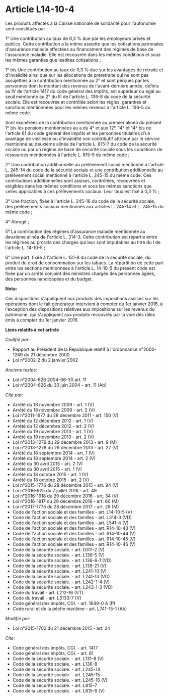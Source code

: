 # Article L14-10-4

Les produits affectés à la Caisse nationale de solidarité pour l'autonomie sont constitués par : 

1° Une contribution au taux de 0,3 % due par les employeurs privés et publics. Cette contribution a la même assiette que les
cotisations patronales d'assurance maladie affectées au financement des régimes de base de l'assurance maladie. Elle est
recouvrée dans les mêmes conditions et sous les mêmes garanties que lesdites cotisations ; 

1° bis Une contribution au taux de 0,3 % due sur les avantages de retraite et d'invalidité ainsi que sur les allocations de
préretraite qui ne sont pas assujetties à la contribution mentionnée au 2° et sont perçues par les personnes dont le montant
des revenus de l'avant-dernière année, définis au IV de l'article 1417 du code général des impôts, est supérieur ou égal au
seuil mentionné au 2° du III de l'article L. 136-8 du code de la sécurité sociale. Elle est recouvrée et contrôlée selon les
règles, garanties et sanctions mentionnées pour les mêmes revenus à l'article L. 136-5 du même code. 

Sont exonérées de la contribution mentionnée au premier alinéa du présent 1° bis les pensions mentionnées au a du 4° et aux
12°, 14° et 14° bis de l'article 81 du code général des impôts et les personnes titulaires d'un avantage de vieillesse ou
d'invalidité non contributif attribué par le service mentionné au deuxième alinéa de l'article L. 815-7 du code de la
sécurité sociale ou par un régime de base de sécurité sociale sous les conditions de ressources mentionnées à l'article L.
815-9 du même code ; 

2° Une contribution additionnelle au prélèvement social mentionné à l'article L. 245-14 du code de la sécurité sociale et une
contribution additionnelle au prélèvement social mentionné à l'article L. 245-15 du même code. Ces contributions
additionnelles sont assises, contrôlées, recouvrées et exigibles dans les mêmes conditions et sous les mêmes sanctions que
celles applicables à ces prélèvements sociaux. Leur taux est fixé à 0,3 % ; 

3° Une fraction, fixée à l'article L. 245-16 du code de la sécurité sociale, des prélèvements sociaux mentionnés aux articles
L. 245-14 et L. 245-15 du même code ; 

4° Abrogé ; 

5° La contribution des régimes d'assurance maladie mentionnée au deuxième alinéa de l'article L. 314-3. Cette contribution
est répartie entre les régimes au prorata des charges qui leur sont imputables au titre du I de l'article L. 14-10-5 ; 

6° Une part, fixée à l'article L. 131-8 du code de la sécurité sociale, du produit du droit de consommation sur les tabacs.
La répartition de cette part entre les sections mentionnées à l'article L. 14-10-5 du présent code est fixée par un arrêté
conjoint des ministres chargés des personnes âgées, des personnes handicapées et du budget.

**Nota:**

Ces dispositions s'appliquent aux produits des impositions assises sur les opérations dont le fait générateur intervient à
compter du 1er janvier 2016, à l'exception des dispositions relatives aux impositions sur les revenus du patrimoine, qui
s'appliquent aux produits recouvrés par la voie des rôles émis à compter du 1er janvier 2016.

**Liens relatifs à cet article**

_Codifié par_:

  - Rapport au Président de la République relatif à l'ordonnance n°2000-1249 du 21 décembre 2000
  - Loi n°2002-2 du 2 janvier 2002

_Anciens textes_:

  - Loi n°2004-626 2004-06-30 art. 11
  - Loi n°2004-626 du 30 juin 2004 - art. 11 (Ab)

_Cité par_:

  - Arrêté du 18 novembre 2009 - art. 1 (V)
  - Arrêté du 18 novembre 2009 - art. 2 (V)
  - Loi n°2011-1977 du 28 décembre 2011 - art. 150 (V)
  - Arrêté du 12 décembre 2012 - art. 1 (V)
  - Arrêté du 12 décembre 2012 - art. 2 (V)
  - Arrêté du 19 novembre 2013 - art. 1 (V)
  - Arrêté du 19 novembre 2013 - art. 2 (V)
  - Loi n°2013-1279 du 29 décembre 2013 - art. 9 (M)
  - Loi n°2013-1278 du 29 décembre 2013 - art. 27 (V)
  - Arrêté du 18 septembre 2014 - art. 1 (V)
  - Arrêté du 18 septembre 2014 - art. 2 (V)
  - Arrêté du 30 avril 2015 - art. 2 (V)
  - Arrêté du 30 avril 2015 - art. 1 (V)
  - Arrêté du 18 octobre 2015 - art. 1 (V)
  - Arrêté du 18 octobre 2015 - art. 2 (V)
  - Loi n°2015-1776 du 28 décembre 2015 - art. 94 (V)
  - Loi n°2016-925 du 7 juillet 2016 - art. 49
  - Loi n°2016-1918 du 29 décembre 2016 - art. 34 (V)
  - Loi n°2016-1917 du 29 décembre 2016 - art. 60 (M)
  - Loi n°2017-1775 du 28 décembre 2017 - art. 28 (M)
  - Code de l'action sociale et des familles - art. L14-10-5 (V)
  - Code de l'action sociale et des familles - art. L314-3 (VD)
  - Code de l'action sociale et des familles - art. L541-4 (V)
  - Code de l'action sociale et des familles - art. R14-10-43 (V)
  - Code de l'action sociale et des familles - art. R14-10-44 (V)
  - Code de l'action sociale et des familles - art. R14-10-45 (V)
  - Code de l'action sociale et des familles - art. R14-10-46 (V)
  - Code de la sécurité sociale. - art. D311-2 (V)
  - Code de la sécurité sociale. - art. L136-5 (V)
  - Code de la sécurité sociale. - art. L136-6-1 (VD)
  - Code de la sécurité sociale. - art. L138-21 (V)
  - Code de la sécurité sociale. - art. L241-10 (V)
  - Code de la sécurité sociale. - art. L241-13 (VD)
  - Code de la sécurité sociale. - art. L242-1-4 (V)
  - Code de la sécurité sociale. - art. L243-1-3 (VD)
  - Code du travail - art. L212-16 (VT)
  - Code du travail - art. L3133-7 (V)
  - Code général des impôts, CGI. - art. 1649-0 A (P)
  - Code rural et de la pêche maritime - art. L741-15-1 (Ab)

_Modifié par_:

  - Loi n°2015-1702 du 21 décembre 2015 - art. 24

_Cite_:

  - Code général des impôts, CGI. - art. 1417
  - Code général des impôts, CGI. - art. 81
  - Code de la sécurité sociale. - art. L131-8 (V)
  - Code de la sécurité sociale. - art. L136-8
  - Code de la sécurité sociale. - art. L245-14
  - Code de la sécurité sociale. - art. L245-15
  - Code de la sécurité sociale. - art. L245-16 (V)
  - Code de la sécurité sociale. - art. L815-7
  - Code de la sécurité sociale. - art. L815-9 (V)
